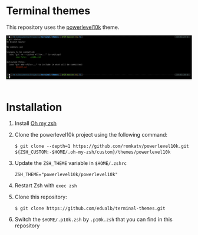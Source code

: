 # Terminal themes

This repository uses the [powerlevel10k](https://github.com/romkatv/powerlevel10k#are-there-configuration-options-that-make-powerlevel10k-slow) theme.

<div align="center">
  <img src="assets/terminal-theme.png">
</div>
<br>

# Installation

1. Install [Oh my zsh](https://github.com/ohmyzsh/ohmyzsh)

2. Clone the powerlevel10k project using  the following command:
    ```shell
    $ git clone --depth=1 https://github.com/romkatv/powerlevel10k.git ${ZSH_CUSTOM:-$HOME/.oh-my-zsh/custom}/themes/powerlevel10k
    ```

3. Update the `ZSH_THEME` variable in `$HOME/.zshrc`
    ```shell
    ZSH_THEME="powerlevel10k/powerlevel10k"
    ```

4. Restart Zsh with `exec zsh`

5. Clone this repository:
    ```shell
    $ git clone https://github.com/edualb/terminal-themes.git
    ```

6. Switch the `$HOME/.p10k.zsh` by `.p10k.zsh` that you can find in this repository  


